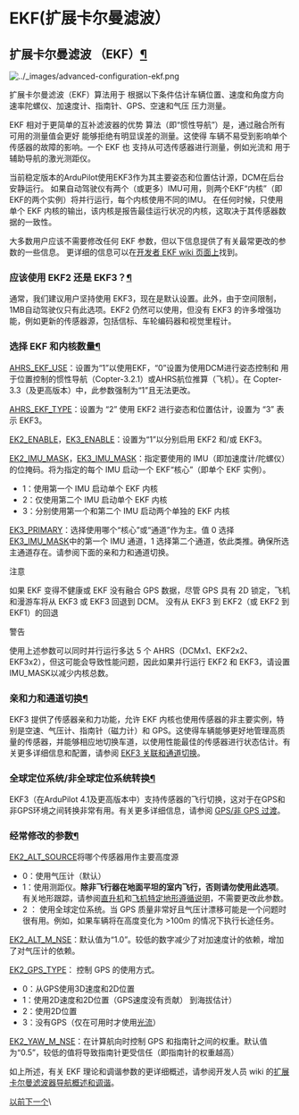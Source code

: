 # EKF(扩展卡尔曼滤波）

## 扩展卡尔曼滤波 （EKF）[¶](https://ardupilot.org/copter/docs/common-apm-navigation-extended-kalman-filter-overview.html#extended-kalman-filter-ekf)

![../\_images/advanced-configuration-ekf.png](https://ardupilot.org/copter/\_images/advanced-configuration-ekf.png)

扩展卡尔曼滤波（EKF）算法用于 根据以下条件估计车辆位置、速度和角度方向 速率陀螺仪、加速度计、指南针、GPS、空速和气压 压力测量。

EKF 相对于更简单的互补滤波器的优势 算法（即“惯性导航”）是，通过融合所有可用的测量值会更好 能够拒绝有明显误差的测量。这使得 车辆不易受到影响单个传感器的故障的影响。一个 EKF 也 支持从可选传感器进行测量，例如光流和 用于辅助导航的激光测距仪。

当前稳定版本的ArduPilot使用EKF3作为其主要姿态和位置估计源，DCM在后台安静运行。 如果自动驾驶仪有两个（或更多）IMU可用，则两个EKF“内核”（即EKF的两个实例）将并行运行，每个内核使用不同的IMU。 在任何时候，只使用单个 EKF 内核的输出，该内核是报告最佳运行状况的内核，这取决于其传感器数据的一致性。

大多数用户应该不需要修改任何 EKF 参数，但以下信息提供了有关最常更改的参数的一些信息。 更详细的信息可以在[开发者 EKF wiki 页面上](https://ardupilot.org/dev/docs/extended-kalman-filter.html#extended-kalman-filter)找到。

### 应该使用 EKF2 还是 EKF3？[¶](https://ardupilot.org/copter/docs/common-apm-navigation-extended-kalman-filter-overview.html#should-the-ekf2-or-ekf3-be-used)

通常，我们建议用户坚持使用 EKF3，现在是默认设置。此外，由于空间限制，1MB自动驾驶仪只有此选项。EKF2 仍然可以使用，但没有 EKF3 的许多增强功能，例如更新的传感器源，包括信标、车轮编码器和视觉里程计。

### 选择 EKF 和内核数量[¶](https://ardupilot.org/copter/docs/common-apm-navigation-extended-kalman-filter-overview.html#choosing-the-ekf-and-number-of-cores)

[AHRS\_EKF\_USE](https://ardupilot.org/dev/docs/extended-kalman-filter.html#extended-kalman-filter-ahrs-ekf-use)：设置为“1”以使用EKF，“0”设置为使用DCM进行姿态控制和 用于位置控制的惯性导航（Copter-3.2.1）或AHRS航位推算（飞机）。在 Copter-3.3（及更高版本）中，此参数强制为“1”且无法更改。

[AHRS\_EKF\_TYPE](https://ardupilot.org/copter/docs/parameters.html#ahrs-ekf-type)：设置为 “2” 使用 EKF2 进行姿态和位置估计，设置为 “3” 表示 EKF3。

[EK2\_ENABLE](https://ardupilot.org/copter/docs/parameters.html#ek2-enable)，[EK3\_ENABLE](https://ardupilot.org/copter/docs/parameters.html#ek3-enable)：设置为“1”以分别启用 EKF2 和/或 EKF3。

[EK2\_IMU\_MASK](https://ardupilot.org/copter/docs/parameters.html#ek2-imu-mask)，[EK3\_IMU\_MASK](https://ardupilot.org/copter/docs/parameters.html#ek3-imu-mask)：指定要使用的 IMU（即加速度计/陀螺仪）的位掩码。将为指定的每个 IMU 启动一个 EKF“核心”（即单个 EKF 实例）。

* 1：使用第一个 IMU 启动单个 EKF 内核
* 2：仅使用第二个 IMU 启动单个 EKF 内核
* 3：分别使用第一个和第二个 IMU 启动两个单独的 EKF 内核

[EK3\_PRIMARY](https://ardupilot.org/copter/docs/parameters.html#ek3-primary)：选择使用哪个“核心”或“通道”作为主。值 0 选择[EK3\_IMU\_MASK](https://ardupilot.org/copter/docs/parameters.html#ek3-imu-mask)中的第一个 IMU 通道，1 选择第二个通道，依此类推。确保所选主通道存在。请参阅下面的亲和力和通道切换。

注意

如果 EKF 变得不健康或 EKF 没有融合 GPS 数据，尽管 GPS 具有 2D 锁定，飞机和漫游车将从 EKF3 或 EKF3 回退到 DCM。 没有从 EKF3 到 EKF2（或 EKF2 到 EKF1）的回退

警告

使用上述参数可以同时并行运行多达 5 个 AHRS（DCMx1、EKF2x2、EKF3x2），但这可能会导致性能问题，因此如果并行运行 EKF2 和 EKF3，请设置IMU\_MASK以减少内核总数。

### 亲和力和通道切换[¶](https://ardupilot.org/copter/docs/common-apm-navigation-extended-kalman-filter-overview.html#affinity-and-lane-switching)

EKF3 提供了传感器亲和力功能，允许 EKF 内核也使用传感器的非主要实例，特别是空速、气压计、指南针（磁力计）和 GPS。这使得车辆能够更好地管理高质量的传感器，并能够相应地切换车道，以使用性能最佳的传感器进行状态估计。有关更多详细信息和配置，请参阅 [EKF3 关联和通道切换](https://ardupilot.org/copter/docs/common-ek3-affinity-lane-switching.html#common-ek3-affinity-lane-switching)。

### 全球定位系统/非全球定位系统转换[¶](https://ardupilot.org/copter/docs/common-apm-navigation-extended-kalman-filter-overview.html#gps-non-gps-transitions)

EKF3（在ArduPilot 4.1及更高版本中）支持传感器的飞行切换，这对于在GPS和非GPS环境之间转换非常有用。有关更多详细信息，请参阅 [GPS/非 GPS 过渡](https://ardupilot.org/copter/docs/common-non-gps-to-gps.html#common-non-gps-to-gps)。

### 经常修改的参数[¶](https://ardupilot.org/copter/docs/common-apm-navigation-extended-kalman-filter-overview.html#commonly-modified-parameters)

[EK2\_ALT\_SOURCE](https://ardupilot.org/copter/docs/parameters.html#ek2-alt-source)将哪个传感器用作主要高度源

* 0：使用气压计（默认）
* 1：使用测距仪。**除非飞行器在地面平坦的室内飞行，否则请勿使用此选项**。有关地形跟踪，请参阅[直升机](https://ardupilot.org/copter/docs/terrain-following.html#terrain-following)和[飞机特定地形遵循说明](https://ardupilot.org/plane/docs/common-terrain-following.html#common-terrain-following)，不需要更改此参数。
* 2 ： 使用全球定位系统。当 GPS 质量非常好且气压计漂移可能是一个问题时很有用。例如，如果车辆将在高度变化为 >100m 的情况下执行长途任务。

[EK2\_ALT\_M\_NSE](https://ardupilot.org/dev/docs/extended-kalman-filter.html#extended-kalman-filter-ekf-alt-noise)：默认值为“1.0”。较低的数字减少了对加速度计的依赖，增加了对气压计的依赖。

[EK2\_GPS\_TYPE](https://ardupilot.org/dev/docs/extended-kalman-filter.html#extended-kalman-filter-ekf-gps-type)： 控制 GPS 的使用方式。

* 0：从GPS使用3D速度和2D位置
* 1：使用2D速度和2D位置（GPS速度没有贡献） 到海拔估计）
* 2：使用2D位置
* 3：没有GPS（仅在可用时才使用[光流](https://ardupilot.org/copter/docs/common-optical-flow-sensors-landingpage.html#common-optical-flow-sensors-landingpage)）

[EK2\_YAW\_M\_NSE](https://ardupilot.org/copter/docs/parameters.html#ek2-yaw-m-nse)：在计算航向时控制 GPS 和指南针之间的权重。默认值为“0.5”，较低的值将导致指南针更受信任（即指南针的权重越高）

如上所述，有关 EKF 理论和调谐参数的更详细概述，请参阅开发人员 wiki 的[扩展卡尔曼滤波器导航概述和调谐](https://ardupilot.org/dev/docs/extended-kalman-filter.html#extended-kalman-filter)。

[以前](https://ardupilot.org/copter/docs/common-uavcan-gui.html)[下一个](https://ardupilot.org/copter/docs/common-ek3-affinity-lane-switching.html)\
